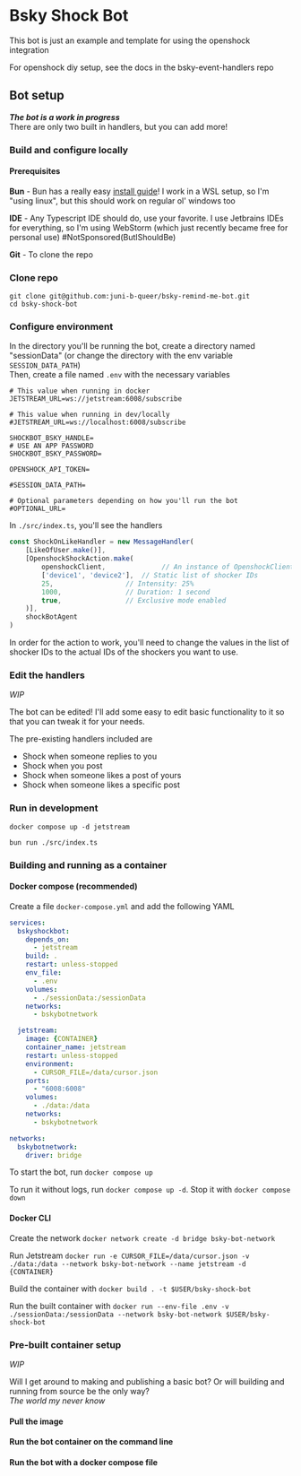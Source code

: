 # Bsky Shock Bot 

This bot is just an example and template for using the openshock integration

For openshock diy setup, see the docs in the bsky-event-handlers repo

## Bot setup
***The bot is a work in progress*** \
There are only two built in handlers, but you can add more!


### Build and configure locally

#### Prerequisites

**Bun** - Bun has a really easy [install guide](https://bun.sh/docs/installation)! I work in a WSL setup, so I'm "using linux", but this should work on regular ol' windows too

**IDE** - Any Typescript IDE should do, use your favorite. I use Jetbrains IDEs for everything, so I'm using WebStorm (which just recently became free for personal use) #NotSponsored(ButIShouldBe)

**Git** - To clone the repo

### Clone repo

`git clone git@github.com:juni-b-queer/bsky-remind-me-bot.git` \
`cd bsky-shock-bot`


### Configure environment
In the directory you'll be running the bot, create a directory named "sessionData" (or change the directory with the env variable `SESSION_DATA_PATH`) \
Then, create a file named `.env` with the necessary variables

```.dotenv
# This value when running in docker
JETSTREAM_URL=ws://jetstream:6008/subscribe

# This value when running in dev/locally
#JETSTREAM_URL=ws://localhost:6008/subscribe

SHOCKBOT_BSKY_HANDLE=
# USE AN APP PASSWORD
SHOCKBOT_BSKY_PASSWORD=

OPENSHOCK_API_TOKEN=

#SESSION_DATA_PATH=

# Optional parameters depending on how you'll run the bot
#OPTIONAL_URL=

```

In `./src/index.ts`, you'll see the handlers
```typescript
const ShockOnLikeHandler = new MessageHandler(
    [LikeOfUser.make()],
    [OpenshockShockAction.make(
        openshockClient,              // An instance of OpenshockClient
        ['device1', 'device2'],  // Static list of shocker IDs
        25,                  // Intensity: 25%
        1000,                // Duration: 1 second
        true,                // Exclusive mode enabled
    )],
    shockBotAgent
)
```
In order for the action to work, you'll need to change the values in the list of shocker IDs to the actual IDs of the shockers you want to use.


### Edit the handlers
*WIP*

The bot can be edited!
I'll add some easy to edit basic functionality to it so that you can tweak it for your needs.

The pre-existing handlers included are
- Shock when someone replies to you
- Shock when you post
- Shock when someone likes a post of yours
- Shock when someone likes a specific post

### Run in development

`docker compose up -d jetstream`

`bun run ./src/index.ts`

### Building and running as a container
#### Docker compose (recommended)

Create a file `docker-compose.yml` and add the following YAML
```yaml
services:
  bskyshockbot:
    depends_on:
      - jetstream
    build: .
    restart: unless-stopped
    env_file:
      - .env
    volumes:
      - ./sessionData:/sessionData
    networks:
      - bskybotnetwork

  jetstream:
    image: {CONTAINER}
    container_name: jetstream
    restart: unless-stopped
    environment:
      - CURSOR_FILE=/data/cursor.json
    ports:
      - "6008:6008"
    volumes:
      - ./data:/data
    networks:
      - bskybotnetwork

networks:
  bskybotnetwork:
    driver: bridge

```

To start the bot, run `docker compose up`

To run it without logs, run `docker compose up -d`. Stop it with `docker compose down`

#### Docker CLI 

Create the network `docker network create -d bridge bsky-bot-network`

Run Jetstream `docker run -e CURSOR_FILE=/data/cursor.json -v ./data:/data --network bsky-bot-network --name jetstream -d {CONTAINER}`

Build the container with `docker build . -t $USER/bsky-shock-bot`

Run the built container with `docker run --env-file .env -v ./sessionData:/sessionData --network bsky-bot-network $USER/bsky-shock-bot`

### Pre-built container setup
*WIP*

Will I get around to making and publishing a basic bot? Or will building and running from source be the only way? \
*The world my never know*

#### Pull the image

#### Run the bot container on the command line

#### Run the bot with a docker compose file
